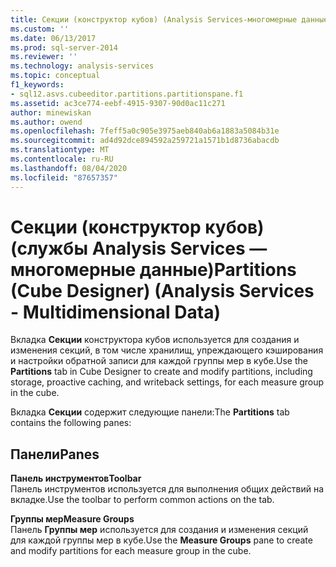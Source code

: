 ```yaml
---
title: Секции (конструктор кубов) (Analysis Services-многомерные данные) | Документация Майкрософт
ms.custom: ''
ms.date: 06/13/2017
ms.prod: sql-server-2014
ms.reviewer: ''
ms.technology: analysis-services
ms.topic: conceptual
f1_keywords:
- sql12.asvs.cubeeditor.partitions.partitionspane.f1
ms.assetid: ac3ce774-eebf-4915-9307-90d0ac11c271
author: minewiskan
ms.author: owend
ms.openlocfilehash: 7feff5a0c905e3975aeb840ab6a1883a5084b31e
ms.sourcegitcommit: ad4d92dce894592a259721a1571b1d8736abacdb
ms.translationtype: MT
ms.contentlocale: ru-RU
ms.lasthandoff: 08/04/2020
ms.locfileid: "87657357"
---
```

# <a name="partitions-cube-designer-analysis-services---multidimensional-data"></a><span data-ttu-id="6b490-102">Секции (конструктор кубов) (службы Analysis Services — многомерные данные)</span><span class="sxs-lookup"><span data-stu-id="6b490-102">Partitions (Cube Designer) (Analysis Services - Multidimensional Data)</span></span>
  <span data-ttu-id="6b490-103">Вкладка **Секции** конструктора кубов используется для создания и изменения секций, в том числе хранилищ, упреждающего кэширования и настройки обратной записи для каждой группы мер в кубе.</span><span class="sxs-lookup"><span data-stu-id="6b490-103">Use the **Partitions** tab in Cube Designer to create and modify partitions, including storage, proactive caching, and writeback settings, for each measure group in the cube.</span></span>  
  
 <span data-ttu-id="6b490-104">Вкладка **Секции** содержит следующие панели:</span><span class="sxs-lookup"><span data-stu-id="6b490-104">The **Partitions** tab contains the following panes:</span></span>  
  
## <a name="panes"></a><span data-ttu-id="6b490-105">Панели</span><span class="sxs-lookup"><span data-stu-id="6b490-105">Panes</span></span>  
 <span data-ttu-id="6b490-106">**Панель инструментов**</span><span class="sxs-lookup"><span data-stu-id="6b490-106">**Toolbar**</span></span>  
 <span data-ttu-id="6b490-107">Панель инструментов используется для выполнения общих действий на вкладке.</span><span class="sxs-lookup"><span data-stu-id="6b490-107">Use the toolbar to perform common actions on the tab.</span></span>  
  
 <span data-ttu-id="6b490-108">**Группы мер**</span><span class="sxs-lookup"><span data-stu-id="6b490-108">**Measure Groups**</span></span>  
 <span data-ttu-id="6b490-109">Панель **Группы мер** используется для создания и изменения секций для каждой группы мер в кубе.</span><span class="sxs-lookup"><span data-stu-id="6b490-109">Use the **Measure Groups** pane to create and modify partitions for each measure group in the cube.</span></span>  
  
  
